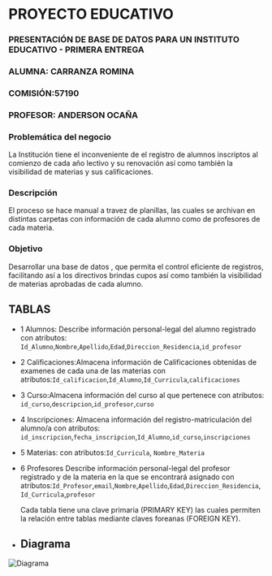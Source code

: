 
# PROYECTO EDUCATIVO

### PRESENTACIÓN DE BASE DE DATOS PARA UN INSTITUTO EDUCATIVO - PRIMERA ENTREGA

### ALUMNA: CARRANZA ROMINA

### COMISIÓN:57190

### PROFESOR: ANDERSON OCAÑA


### Problemática del negocio

La Institución tiene el inconveniente de el registro de alumnos inscriptos al comienzo de cada año lectivo y su renovación así como también la visibilidad de materias y sus calificaciones.
### Descripción 
El proceso se hace manual a travez de planillas, las cuales se archivan en distintas carpetas con información de cada alumno como de profesores de cada materia.
### Objetivo
Desarrollar una base de datos , que permita el control eficiente de registros, facilitando así a los directivos brindas cupos así como también la visibilidad de materias aprobadas de cada alumno.





## TABLAS

- 1 Alumnos: Describe información personal-legal  del alumno registrado con atributos:
`Id_Alumno`,`Nombre`,`Apellido`,`Edad`,`Direccion_Residencia`,`id_profesor`

- 2 Calificaciones:Almacena información de Calificaciones obtenidas de examenes de cada una de las materias con atributos:`Id_calificacion`,`Id_Alumno`,`Id_Curricula`,`calificaciones`

- 3 Curso:Almacena información del curso al que pertenece con atributos:
`id_curso`,`descripcion`,`id_profesor`,`curso`

- 4 Inscripciones: Almacena información del registro-matriculación del  alumno/a con atributos: `id_inscripcion`,`fecha_inscripcion`,`Id_Alumno`,`id_curso`,`inscripciones`
- 5 Materias: con atributos:`Id_Curricula`, `Nombre_Materia`

- 6 Profesores Describe información personal-legal  del profesor registrado y de la materia en la que se encontrará asignado con atributos:`Id_Profesor`,`email`,`Nombre`,`Apellido`,`Edad`,`Direccion_Residencia`,`Id_Curricula`,`profesor`
  
  Cada tabla tiene una clave primaria (PRIMARY KEY) las cuales permiten la relación entre tablas mediante claves foreanas (FOREIGN KEY).
  
- ## Diagrama
![Diagrama](https://github.com/pampa86/-PROYECTO_COLEGIO_CARRANZA/assets/174401261/0bcdccc5-4d28-434a-a5d8-75e887b8e31b)




